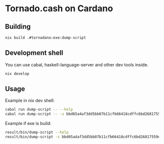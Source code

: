 # Tornado.cash on Cardano

## Building

```sh
nix build .#tornadano:exe:dump-script
```

## Development shell

You can use cabal, haskell-language-server and other dev tools inside.

```sh
nix develop
```

## Usage

Example in nix dev shell:

```sh
cabal run dump-script -- --help
cabal run dump-script -- -s bbd65a4af3dd5bb07b11cfb66418cdffc6bd26817559e0c5a80f405d
```

Example if exe is build:

```sh
result/bin/dump-script --help
result/bin/dump-script -s bbd65a4af3dd5bb07b11cfb66418cdffc6bd26817559e0c5a80f405d
```
